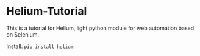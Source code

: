 # Helium-Tutorial

This is a tutorial for Helium, light python module for web automation based on Selenium.

Install: `pip install helium`
